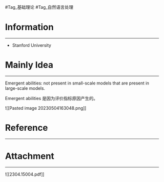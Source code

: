 #Tag_基础理论 #Tag_自然语言处理 
# Information
---
- Stanford University

# Mainly Idea
---
Emergent abilities: not present in small-scale models that are present in large-scale models.

Emergent abilities 是因为评价指标原因产生的。

![[Pasted image 20230504163048.png]]

# Reference
---


# Attachment
---
![[2304.15004.pdf]]